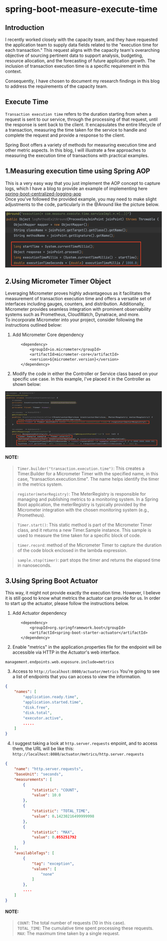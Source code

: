 # spring-boot-measure-execute-time
## Introduction
I recently worked closely with the capacity team, and they have requested the application team to supply data fields related to the "execution time for each transaction." This request aligns with the capacity team's overarching objective of sourcing pertinent data to support analysis, budgeting, resource allocation, and the forecasting of future application growth. The inclusion of transaction execution time is a specific requirement in this context.

Consequently, I have chosen to document my research findings in this blog to address the requirements of the capacity team.

## Execute Time
`Transaction execution time` refers to the duration starting from when a request is sent to our service, through the processing of that request, until the response is sent back to the client. It encapsulates the entire lifecycle of a transaction, measuring the time taken for the service to handle and complete the request and provide a response to the client.

Spring Boot offers a variety of methods for measuring execution time and other metric aspects. In this blog, I will illustrate a few approaches to measuring the execution time of transactions with practical examples.

## 1.Measuring execution time using Spring AOP
This is a very easy way that you just implement the AOP concept to capture logs, which I have a blog to provide an example of implementing here [spring-boot-centralized-logging-aop](https://github.com/santipabWannakiri/spring-boot-centralized-logging-aop)\
Once you've followed the provided example, you may need to make slight adjustments to the code, particularly in the @Around like the picture below.

<img src="images/capture-execute-time.png"  alt="image description" width="600" height="180">

## 2.Using Micrometer Timer Object
Leveraging Micrometer proves highly advantageous as it facilitates the measurement of transaction execution time and offers a versatile set of interfaces including gauges, counters, and distribution. Additionally, Micrometer provides seamless integration with prominent observability systems such as Prometheus, CloudWatch, Dynatrace, and more.\
To incorporate Micrometer into your project, consider following the instructions outlined below:

1. Add Micrometer Core dependency
 ```
        <dependency>
            <groupId>io.micrometer</groupId>
            <artifactId>micrometer-core</artifactId>
            <version>${micrometer.version}</version>
        </dependency>
 ```

2. Modify the code in either the Controller or Service class based on your specific use case. In this example, I've placed it in the Controller as shown below:

<img src="images/micrometer-exmaple-code.png"  alt="image description" width="600" height="180">   

#### NOTE:
>`Timer.builder("transaction.execution.time")`: This creates a Timer.Builder for a Micrometer Timer with the specified name, in this case, "transaction.execution.time". The name helps identify the timer in the metrics system.

>`register(meterRegistry)`: The MeterRegistry is responsible for managing and publishing metrics to a monitoring system. In a Spring Boot application, the meterRegistry is typically provided by the Micrometer integration with the chosen monitoring system (e.g., Prometheus).

>`Timer.start()`: This static method is part of the Micrometer Timer class, and it returns a new Timer.Sample instance. This sample is used to measure the time taken for a specific block of code.

>`timer.record`: method of the Micrometer Timer to capture the duration of the code block enclosed in the lambda expression. 

>`sample.stop(timer)`: part stops the timer and returns the elapsed time in nanoseconds.

## 3.Using Spring Boot Actuator
This way, it might not provide exactly the execution time. However, I believe it is still good to know what metrics the actuator can provide for us. In order to start up the actuator, please follow the instructions below.

1. Add Actuator dependency
 ```
		<dependency>
			<groupId>org.springframework.boot</groupId>
			<artifactId>spring-boot-starter-actuator</artifactId>
		</dependency>
 ```

2. Enable "metrics" in the application.properties file for the endpoint will be accessible via HTTP in the Actuator's web interface.
 ```
management.endpoints.web.exposure.include=metrics
 ```

3. Access to `http://localhost:8080/actuator/metrics` You're going to see a list of endpoints that you can access to view the information.
```json
{
    "names": [
        "application.ready.time",
        "application.started.time",
        "disk.free",
        "disk.total",
        "executor.active",
        .....
    ]
}
```

4. I suggest taking a look at `http.server.requests` enpoint, and to access them, the URL will be like this: `http://localhost:8080/actuator/metrics/http.server.requests`

```json
{
    "name": "http.server.requests",
    "baseUnit": "seconds",
    "measurements": [
        {
            "statistic": "COUNT",
            "value": 10.0
        },
        {
            "statistic": "TOTAL_TIME",
            "value": 0.14230216499999998
        },
        {
            "statistic": "MAX",
            "value": 0.055251792
        }
    ],
    "availableTags": [
        {
            "tag": "exception",
            "values": [
                "none"
            ]
        },
        ....
    ]
}
```
#### NOTE: 
>`COUNT`: The total number of requests (10 in this case).\
>`TOTAL_TIME`: The cumulative time spent processing these requests.\
>`MAX`: The maximum time taken by a single request.

